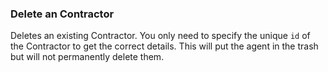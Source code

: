 ### Delete an Contractor

Deletes an existing Contractor. You only need to specify the unique
`id` of the Contractor to get the correct details. This will put the agent in the trash but will not permanently delete them.
